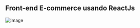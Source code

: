## Front-end E-commerce usando ReactJs

![image](https://user-images.githubusercontent.com/85243693/180488712-c2ace9fa-af82-42ad-bea9-08da0c660155.png)

